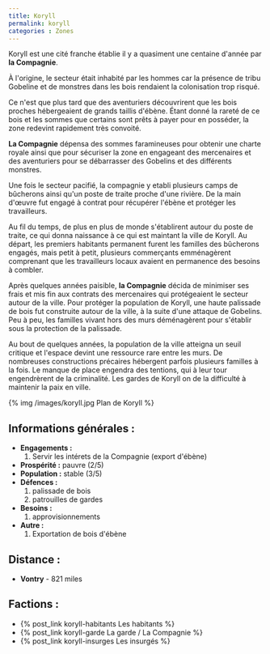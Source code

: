 ```yaml
---
title: Koryll
permalink: koryll
categories : Zones
---
```


Koryll est une cité franche établie il y a quasiment une centaine d'année par **la Compagnie**.

À l'origine, le secteur était inhabité par les hommes car la présence de tribu Gobeline et de monstres dans les bois rendaient la colonisation trop risqué.

Ce n'est que plus tard que des aventuriers découvrirent que les bois proches hébergeaient de grands taillis d'ébène. Étant donné la rareté de ce bois et les sommes que certains sont prêts à payer pour en posséder, la zone redevint rapidement très convoité.

**La Compagnie** dépensa des sommes faramineuses pour obtenir une charte royale ainsi que pour sécuriser la zone en engageant des mercenaires et des aventuriers pour se débarrasser des Gobelins et des différents monstres.

Une fois le secteur pacifié, la compagnie y etabli plusieurs camps de bûcherons ainsi qu'un poste de traite proche d'une rivière. De la main d'œuvre fut engagé à contrat pour récupérer l'ébène et protéger les travailleurs.

Au fil du temps, de plus en plus de monde s'établirent autour du poste de traite, ce qui donna naissance à ce qui est maintant la ville de Koryll. Au départ, les premiers habitants permanent furent les familles des bûcherons engagés, mais petit à petit, plusieurs commerçants emménagèrent comprenant que les travailleurs locaux avaient en permanence des besoins à combler.

Après quelques années paisible, **la Compagnie** décida de minimiser ses frais et mis fin aux contrats des mercenaires qui protégeaient le secteur autour de la ville. Pour protéger la population de Koryll, une haute palissade de bois fut construite autour de la ville, à la suite d'une attaque de Gobelins. Peu à peu, les familles vivant hors des murs déménagèrent pour s'établir sous la protection de la palissade.

Au bout de quelques années, la population de la ville atteigna un seuil critique et l'espace devint une ressource rare entre les murs. De nombreuses constructions précaires hébergent parfois plusieurs familles à la fois. Le manque de place engendra des tentions, qui à leur tour engendrèrent de la criminalité. Les gardes de Koryll on de la difficulté à maintenir la paix en ville.

{% img /images/koryll.jpg Plan de Koryll %}

## Informations générales :
- **Engagements :**
  1. Servir les intérets de la Compagnie (export d'ébène)
- **Prospérité :** pauvre (2/5)
- **Population :** stable (3/5)
- **Défences :**
  1. palissade de bois
  2. patrouilles de gardes
- **Besoins :**
  1. approvisionnements
- **Autre :**
  1. Exportation de bois d'ébène

## Distance :
- **Vontry** - 821 miles

## Factions :
- {% post_link koryll-habitants Les habitants %}
- {% post_link koryll-garde La garde / La Compagnie %}
- {% post_link koryll-insurges Les insurgés %}
